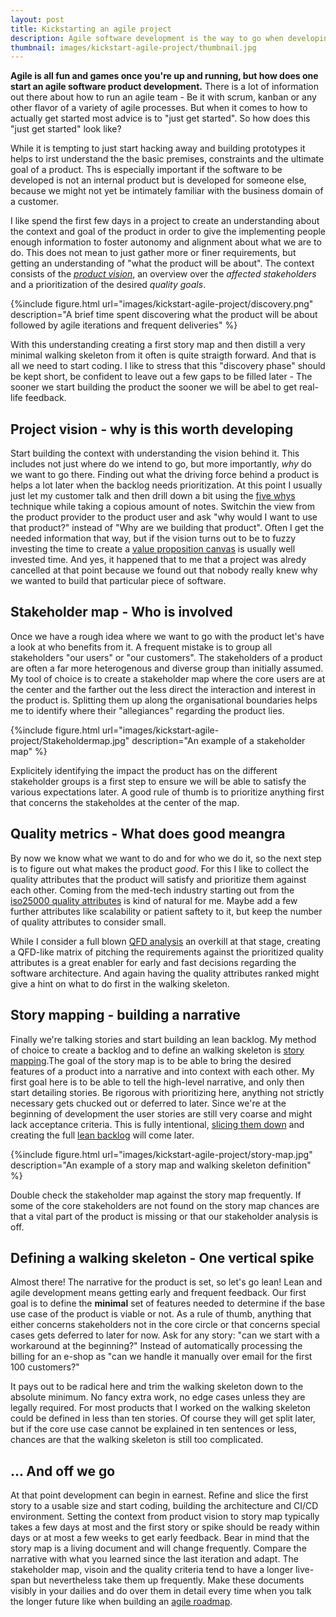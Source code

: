 ```yaml
---
layout: post
title: Kickstarting an agile project
description: Agile software development is the way to go when developing a project. But how does one get started with a project or a product? What is needed to get an initial backlog up and running and how much information should one collect to enable all people involved to act empowered? 
thumbnail: images/kickstart-agile-project/thumbnail.jpg
---
```


**Agile is all fun and games once you're up and running, but how does one start an agile software product development.** There is a lot of information out there about how to run an agile team - Be it with scrum, kanban or any other flavor of a variety of agile processes. But when it comes to how to actually get started most advice is to "just get started". So how does this "just get started" look like? 

While it is tempting to just start hacking away and building prototypes it helps to irst understand the the basic premises, constraints and the ultimate goal of a product. Ths is especially important if the software to be developed is not an internal product but is developed for someone else, because we might not yet be intimately familiar with the business domain of a customer. 

I like spend the first few days in a project to create an understanding about the context and goal of the product in order to give the implementing people enough information to foster autonomy and alignment about what we are to do. This does not mean to just gather more or finer requirements, but getting an understanding of "what the product will be about". The context consists of the *[product vision](https://dominikberner.ch/a-good-product-vision/)*, an overview over the *affected stakeholders* and a prioritization of the desired *quality goals*. 

{%include figure.html url="images/kickstart-agile-project/discovery.png" description="A brief time spent discovering what the product will be about followed by agile iterations and frequent deliveries" %}

With this understanding creating a first story map and then distill a very minimal walking skeleton from it often is quite straigth forward. And that is all we need to start coding. I like to stress that this "discovery phase" should be kept short, be confident to leave out a few gaps to be filled later - The sooner we start building the product the sooner we will be abel to get real-life feedback. 

## Project vision - why is this worth developing

Start building the context with understanding the vision behind it. This includes not just where do we intend to go, but more importantly, *why* do we want to go there. Finding out what the driving force behind a product is helps a lot later when the backlog needs prioritization. At this point I usually just let my customer talk and then drill down a bit using the [five whys](https://en.wikipedia.org/wiki/Five_whys) technique while taking a copious amount of notes. Switchin the view from the product provider to the product user and ask "why would I want to use that product?" instead of "Why are we building that product". 
Often I get the needed information that way, but if the vision turns out to be to fuzzy investing the time to create a [value proposition canvas](https://vimeo.com/201197034) is usually well invested time. And yes, it happened that to me that a project was alredy cancelled at that point because we found out that nobody really knew why we wanted to build that particular piece of software.

## Stakeholder map - Who is involved

Once we have a rough idea where we want to go with the product let's have a look at who benefits from it. A frequent mistake is to group all stakeholders  "our users" or "our customers". The stakeholders of a product are often a far more heterogenous and diverse group than initially assumed. 
My tool of choice is to create a stakeholder map where the core users are at the center and the farther out the less direct the interaction and interest in the product is. Splitting them up along the organisational boundaries helps me to identify where their "allegiances" regarding the product lies. 

{%include figure.html url="images/kickstart-agile-project/Stakeholdermap.jpg" description="An example of a stakeholder map" %}

Explicitely identifying the impact the product has on the different stakeholder groups is a first step to ensure we will be able to satisfy the various expectations later. A good rule of thumb is to prioritize anything first that concerns the stakeholdes at the center of the map. 

## Quality metrics - What does good meangra

By now we know what we want to do and for who we do it, so the next step is to figure out what makes the product *good*. For this I like to collect the quality attributes that the product will satisfy and prioritize them against each other. Coming from the med-tech industry starting out from the [iso25000 quality attributes](https://iso25000.com/index.php/en/iso-25000-standards/iso-25010) is kind of natural for me. 
Maybe add a few further attributes like scalability or patient saftety to it, but keep the number of quality attributes to consider small.

While I consider a full blown [QFD analysis](https://de.wikipedia.org/wiki/Quality_Function_Deployment) an overkill at that stage, creating a QFD-like matrix of pitching the requirements against the prioritized quality attributes is a great enabler for early and fast decisions regarding the software architecture. And again having the quality attributes ranked might give a hint on what to do first in the walking skeleton. 

## Story mapping - building a narrative 

Finally we're talking stories and start building an lean backlog. My method of choice to create a backlog and to define an walking skeleton is [story mapping](https://medium.com/@priyank.it/user-story-mapping-product-backlog-creation-7ea9a54f7f0e).The goal of the story map is to be able to bring the desired features of a product into a narrative and into context with each other. My first goal here is to be able to tell the high-level narrative, and only then start detailing stories. Be rigorous with prioritizing here, anything not strictly necessary gets chucked out or deferred to later. Since we're at the beginning of development the user stories are still very coarse and might lack acceptance criteria. This is fully intentional, [slicing them down](https://dominikberner.ch/the-art-of-slicing/) and creating the full [lean backlog](https://dominikberner.ch/lean-backlog-handling/) will come later.  

{%include figure.html url="images/kickstart-agile-project/story-map.jpg" description="An example of a story map and walking skeleton definition" %}

Double check the stakeholder map against the story map frequently. If some of the core stakeholders are not found on the story map chances are that a vital part of the product is missing or that our stakeholder analysis is off. 

## Defining a walking skeleton - One vertical spike

Almost there! The narrative for the product is set, so let's go lean! Lean and agile development means getting early and frequent feedback. Our first goal is to define the **minimal** set of features needed to determine if the base use case of the product is viable or not. As a rule of thumb, anything that either concerns stakeholders not in the core circle or that concerns special cases gets deferred to later for now. Ask for any story: "can we start with a workaround at the beginning?" Instead of automatically processing the billing for an e-shop as "can we handle it manually over email for the first 100 customers?"

It pays out to be radical here and trim the walking skeleton down to the absolute minimum. No fancy extra work, no edge cases unless they are legally required. For most products that I worked on the walking skeleton could be defined in less than ten stories. Of course they will get split later, but if the core use case cannot be explained in ten sentences or less, chances are that the walking skeleton is still too complicated. 

## ... And off we go

At that point development can begin in earnest. Refine and slice the first story to a usable size and start coding, building the architecture and CI/CD environment. Setting the context from product vision to story map typically takes a few days at most and the first story or spike should be ready within days or at most a few weeks to get early feedback. Bear in mind that the story map is a living document and will change frequently. Compare the narrative with what you learned since the last iteration and adapt. 
The stakeholder map, visoin and the quality criteria tend to have a longer live-span but nevertheless take them up frequently. Make these documents visibly in your dailies and do over them in detail every time when you talk the longer future like when building an [agile roadmap](https://dominikberner.ch/Agile-Roadmapping/). 
